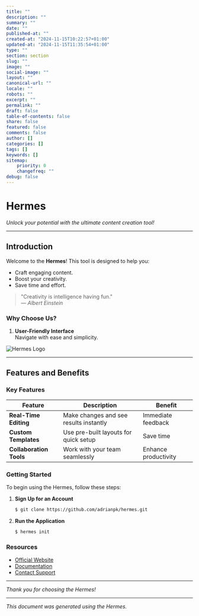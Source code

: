 ```yaml
---
title: ""
description: ""
summary: ""
date: ""
published-at: ""
created-at: "2024-11-15T10:22:57+01:00"
updated-at: "2024-11-15T11:35:54+01:00"
type: ""
section: section
slug: ""
image: ""
social-image: ""
layout: ""
canonical-url: ""
locale: ""
robots: ""
excerpt: ""
permalink: ""
draft: false
table-of-contents: false
share: false
featured: false
comments: false
author: []
categories: []
tags: []
keywords: []
sitemap:
    priority: 0
    changefreq: ""
debug: false
---
```


# Hermes

*Unlock your potential with the ultimate content creation tool!*

---

## Introduction

Welcome to the **Hermes**! This tool is designed to help you:

- Craft engaging content.
- Boost your creativity.
- Save time and effort.

> "Creativity is intelligence having fun."  
> — *Albert Einstein*

### Why Choose Us?

1. **User-Friendly Interface**  
   Navigate with ease and simplicity.

![Hermes Logo](https://example.com/logo.png)

---

## Features and Benefits

### Key Features

| Feature               | Description                              | Benefit               |
|-----------------------|------------------------------------------|-----------------------|
| **Real-Time Editing** | Make changes and see results instantly   | Immediate feedback    |
| **Custom Templates**  | Use pre-built layouts for quick setup    | Save time             |
| **Collaboration Tools** | Work with your team seamlessly         | Enhance productivity  |

### Getting Started

To begin using the Hermes, follow these steps:

1. **Sign Up for an Account**

   ```bash
   $ git clone https://github.com/adrianpk/hermes.git
   ```

2. **Run the Application**

   ```bash
   $ hermes init
   ```

### Resources

- [Official Website](https://github.com/adrianpk/hermes)
- [Documentation](https://github.com/adrianpk/hermes)
- [Contact Support](mailto:hermes@adrianpk.com)

---

*Thank you for choosing the Hermes!*

---

*This document was generated using the Hermes.*
